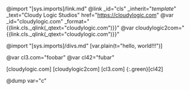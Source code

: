 @import "[sys.imports]/link.md"
@link _id="cls" _inherit="_template_" _text="Cloudy Logic Studios" href="https://cloudylogic.com"
@var _id="cloudylogic.com" _format="{{link.cls._qlink(_qtext=\"cloudylogic.com\")}}"
@var cloudylogic2com="{{link.cls._qlink(_qtext=\"cloudylogic.com\")}}"

@import "[sys.imports]/divs.md"
[var.plain(t="hello, world!!!")]

@var cl3.com="foobar"
@var cl42="fubar"

[cloudylogic.com]
[cloudylogic2com]
[cl3.com]
{:.green}[cl42]

@dump var="c"

